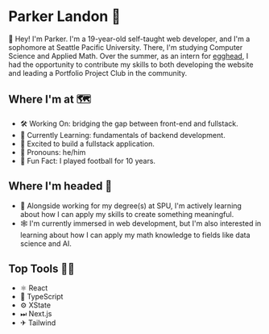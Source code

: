 # Parker Landon 🔭

👋 Hey! I'm Parker. I'm a 19-year-old self-taught web developer, and I'm a sophomore at Seattle Pacific University. There, I'm studying Computer Science and Applied Math. Over the summer, as an intern for [egghead](https://egghead.io), I had the opportunity to contribute my skills to both developing the website and leading a Portfolio Project Club in the community.

## Where I'm at 🗺
- 🛠 Working On: bridging the gap between front-end and fullstack.
- 🤔 Currently Learning: fundamentals of backend development.
- 🌵 Excited to build a fullstack application.
- 👑 Pronouns: he/him
- 🏈 Fun Fact: I played football for 10 years.

## Where I'm headed 🎈
- 💎 Alongside working for my degree(s) at SPU, I'm actively learning about how I can apply my skills to create something meaningful.
- 🕸 I'm currently immersed in web development, but I'm also interested in learning about how I can apply my math knowledge to fields like data science and AI.

## Top Tools 👷‍♂️
- ⚛ React
- 💙 TypeScript
- ⚙ XState
- ⏭ Next.js
- ✈ Tailwind
